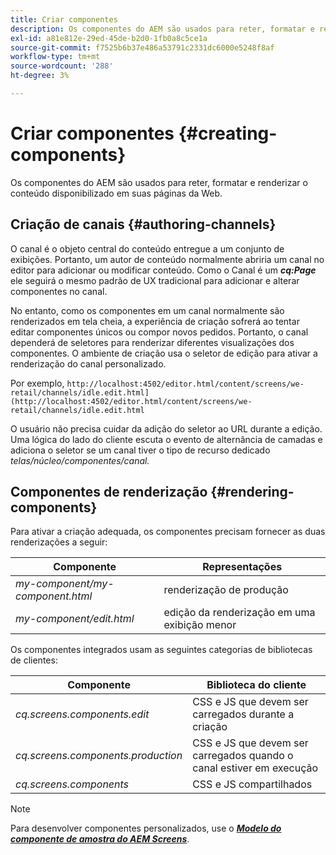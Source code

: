 ```yaml
---
title: Criar componentes
description: Os componentes do AEM são usados para reter, formatar e renderizar o conteúdo disponibilizado em suas páginas da Web. Siga esta página para saber mais sobre a criação de canais e a renderização de componentes.
exl-id: a81e812e-29ed-45de-b2d0-1fb0a8c5ce1a
source-git-commit: f7525b6b37e486a53791c2331dc6000e5248f8af
workflow-type: tm+mt
source-wordcount: '288'
ht-degree: 3%

---
```


# Criar componentes {#creating-components}

Os componentes do AEM são usados para reter, formatar e renderizar o conteúdo disponibilizado em suas páginas da Web.

## Criação de canais {#authoring-channels}

O canal é o objeto central do conteúdo entregue a um conjunto de exibições. Portanto, um autor de conteúdo normalmente abriria um canal no editor para adicionar ou modificar conteúdo. Como o Canal é um ***cq:Page*** ele seguirá o mesmo padrão de UX tradicional para adicionar e alterar componentes no canal.

No entanto, como os componentes em um canal normalmente são renderizados em tela cheia, a experiência de criação sofrerá ao tentar editar componentes únicos ou compor novos pedidos. Portanto, o canal dependerá de seletores para renderizar diferentes visualizações dos componentes. O ambiente de criação usa o seletor de edição para ativar a renderização do canal personalizado.

Por exemplo, `http://localhost:4502/editor.html/content/screens/we-retail/channels/idle.edit.html](http://localhost:4502/editor.html/content/screens/we-retail/channels/idle.edit.html`

O usuário não precisa cuidar da adição do seletor ao URL durante a edição. Uma lógica do lado do cliente escuta o evento de alternância de camadas e adiciona o seletor se um canal tiver o tipo de recurso dedicado *telas/núcleo/componentes/canal.*

## Componentes de renderização {#rendering-components}

Para ativar a criação adequada, os componentes precisam fornecer as duas renderizações a seguir:

| **Componente** | **Representações** |
|---|---|
| *my-component/my-component.html* | renderização de produção |
| *my-component/edit.html* | edição da renderização em uma exibição menor |

Os componentes integrados usam as seguintes categorias de bibliotecas de clientes:

| **Componente** | **Biblioteca do cliente** |
|---|---|
| *cq.screens.components.edit* | CSS e JS que devem ser carregados durante a criação |
| *cq.screens.components.production* | CSS e JS que devem ser carregados quando o canal estiver em execução |
| *cq.screens.components* | CSS e JS compartilhados |

>[!NOTE]
>
>Para desenvolver componentes personalizados, use o ***[Modelo do componente de amostra do AEM Screens](https://github.com/Adobe-Marketing-Cloud/aem-screens-component-template)***.
